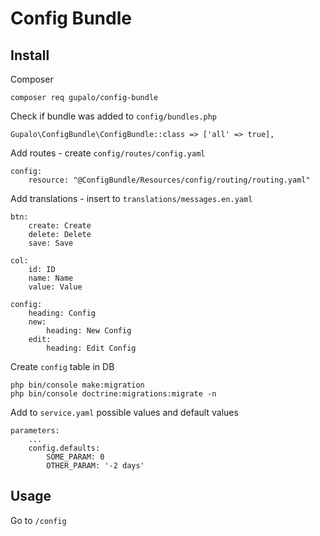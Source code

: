 Config Bundle
=============

Install
-------

Composer

    composer req gupalo/config-bundle

Check if bundle was added to `config/bundles.php`

    Gupalo\ConfigBundle\ConfigBundle::class => ['all' => true],

Add routes - create `config/routes/config.yaml`

    config:
        resource: "@ConfigBundle/Resources/config/routing/routing.yaml"

Add translations - insert to `translations/messages.en.yaml`

    btn:
        create: Create
        delete: Delete
        save: Save

    col:
        id: ID
        name: Name
        value: Value

    config:
        heading: Config
        new:
            heading: New Config
        edit:
            heading: Edit Config

Create `config` table in DB

    php bin/console make:migration
    php bin/console doctrine:migrations:migrate -n

Add to `service.yaml` possible values and default values

    parameters:
        ...
        config.defaults:
            SOME_PARAM: 0
            OTHER_PARAM: '-2 days'

Usage
-----

Go to `/config`
